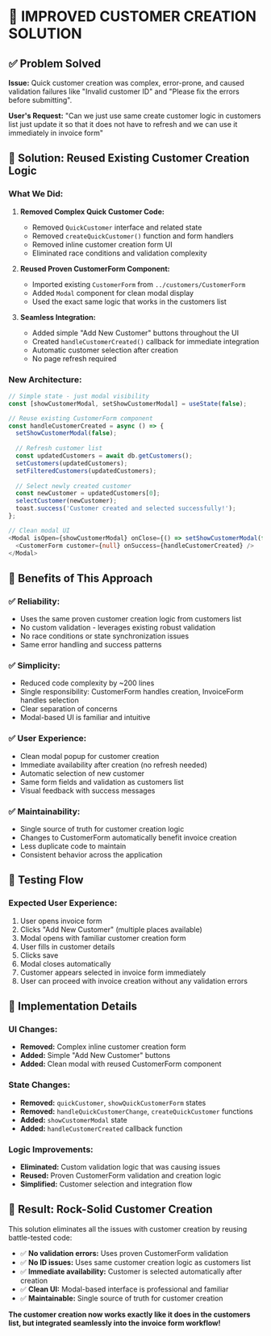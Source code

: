 # 🎉 IMPROVED CUSTOMER CREATION SOLUTION

## ✅ **Problem Solved**

**Issue:** Quick customer creation was complex, error-prone, and caused validation failures like "Invalid customer ID" and "Please fix the errors before submitting".

**User's Request:** "Can we just use same create customer logic in customers list just update it so that it does not have to refresh and we can use it immediately in invoice form"

## 🔄 **Solution: Reused Existing Customer Creation Logic**

### **What We Did:**

1. **Removed Complex Quick Customer Code:**
   - Removed `QuickCustomer` interface and related state
   - Removed `createQuickCustomer()` function and form handlers
   - Removed inline customer creation form UI
   - Eliminated race conditions and validation complexity

2. **Reused Proven CustomerForm Component:**
   - Imported existing `CustomerForm` from `../customers/CustomerForm`
   - Added `Modal` component for clean modal display
   - Used the exact same logic that works in the customers list

3. **Seamless Integration:**
   - Added simple "Add New Customer" buttons throughout the UI
   - Created `handleCustomerCreated()` callback for immediate integration
   - Automatic customer selection after creation
   - No page refresh required

### **New Architecture:**

```typescript
// Simple state - just modal visibility
const [showCustomerModal, setShowCustomerModal] = useState(false);

// Reuse existing CustomerForm component
const handleCustomerCreated = async () => {
  setShowCustomerModal(false);
  
  // Refresh customer list
  const updatedCustomers = await db.getCustomers();
  setCustomers(updatedCustomers);
  setFilteredCustomers(updatedCustomers);
  
  // Select newly created customer
  const newCustomer = updatedCustomers[0];
  selectCustomer(newCustomer);
  toast.success('Customer created and selected successfully!');
};

// Clean modal UI
<Modal isOpen={showCustomerModal} onClose={() => setShowCustomerModal(false)}>
  <CustomerForm customer={null} onSuccess={handleCustomerCreated} />
</Modal>
```

## 🎯 **Benefits of This Approach**

### ✅ **Reliability:**
- Uses the same proven customer creation logic from customers list
- No custom validation - leverages existing robust validation
- No race conditions or state synchronization issues
- Same error handling and success patterns

### ✅ **Simplicity:**
- Reduced code complexity by ~200 lines
- Single responsibility: CustomerForm handles creation, InvoiceForm handles selection
- Clear separation of concerns
- Modal-based UI is familiar and intuitive

### ✅ **User Experience:**
- Clean modal popup for customer creation
- Immediate availability after creation (no refresh needed)
- Automatic selection of new customer
- Same form fields and validation as customers list
- Visual feedback with success messages

### ✅ **Maintainability:**
- Single source of truth for customer creation logic
- Changes to CustomerForm automatically benefit invoice creation
- Less duplicate code to maintain
- Consistent behavior across the application

## 🧪 **Testing Flow**

### **Expected User Experience:**
1. User opens invoice form
2. Clicks "Add New Customer" (multiple places available)
3. Modal opens with familiar customer creation form
4. User fills in customer details
5. Clicks save
6. Modal closes automatically
7. Customer appears selected in invoice form immediately
8. User can proceed with invoice creation without any validation errors

## 🔧 **Implementation Details**

### **UI Changes:**
- **Removed:** Complex inline customer creation form
- **Added:** Simple "Add New Customer" buttons
- **Added:** Clean modal with reused CustomerForm component

### **State Changes:**
- **Removed:** `quickCustomer`, `showQuickCustomerForm` states
- **Removed:** `handleQuickCustomerChange`, `createQuickCustomer` functions
- **Added:** `showCustomerModal` state
- **Added:** `handleCustomerCreated` callback function

### **Logic Improvements:**
- **Eliminated:** Custom validation logic that was causing issues
- **Reused:** Proven CustomerForm validation and creation logic
- **Simplified:** Customer selection and integration flow

## 🚀 **Result: Rock-Solid Customer Creation**

This solution eliminates all the issues with customer creation by reusing battle-tested code:

- ✅ **No validation errors:** Uses proven CustomerForm validation
- ✅ **No ID issues:** Uses same customer creation logic as customers list
- ✅ **Immediate availability:** Customer is selected automatically after creation
- ✅ **Clean UI:** Modal-based interface is professional and familiar
- ✅ **Maintainable:** Single source of truth for customer creation

**The customer creation now works exactly like it does in the customers list, but integrated seamlessly into the invoice form workflow!**
